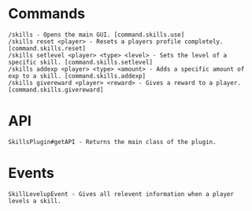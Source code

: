 # Commands
    /skills - Opens the main GUI. [command.skills.use]
    /skills reset <player> - Resets a players profile completely. [command.skills.reset]
    /skills setlevel <player> <type> <level> - Sets the level of a specific skill. [command.skills.setlevel]
    /skills addexp <player> <type> <amount> - Adds a specific amount of exp to a skill. [command.skills.addexp]
    /skills givereward <player> <reward> - Gives a reward to a player. [command.skills.givereward]

# API
    SkillsPlugin#getAPI - Returns the main class of the plugin.

# Events
    SkillLevelupEvent - Gives all relevent information when a player levels a skill.